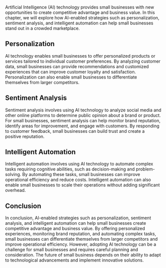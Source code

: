 
Artificial Intelligence (AI) technology provides small businesses with new opportunities to create competitive advantage and business value. In this chapter, we will explore how AI-enabled strategies such as personalization, sentiment analysis, and intelligent automation can help small businesses stand out in a crowded marketplace.

Personalization
---------------

AI technology enables small businesses to offer personalized products or services tailored to individual customer preferences. By analyzing customer data, small businesses can provide recommendations and customized experiences that can improve customer loyalty and satisfaction. Personalization can also enable small businesses to differentiate themselves from larger competitors.

Sentiment Analysis
------------------

Sentiment analysis involves using AI technology to analyze social media and other online platforms to determine public opinion about a brand or product. For small businesses, sentiment analysis can help monitor brand reputation, identify areas for improvement, and engage with customers. By responding to customer feedback, small businesses can build trust and create a positive reputation.

Intelligent Automation
----------------------

Intelligent automation involves using AI technology to automate complex tasks requiring cognitive abilities, such as decision-making and problem-solving. By automating these tasks, small businesses can improve operational efficiency and reduce costs. Intelligent automation can also enable small businesses to scale their operations without adding significant overhead.

Conclusion
----------

In conclusion, AI-enabled strategies such as personalization, sentiment analysis, and intelligent automation can help small businesses create competitive advantage and business value. By offering personalized experiences, monitoring brand reputation, and automating complex tasks, small businesses can differentiate themselves from larger competitors and improve operational efficiency. However, adopting AI technology can be a challenge for small businesses and requires careful planning and consideration. The future of small business depends on their ability to adapt to technological advancements and implement innovative solutions.
